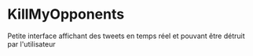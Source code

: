 # KillMyOpponents
Petite interface affichant des tweets en temps réel et pouvant être détruit par l'utilisateur 
